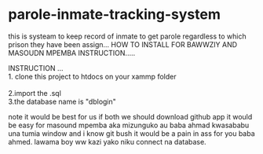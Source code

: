 # parole-inmate-tracking-system
this is systeam to keep record of inmate to get parole regardless to which prison they have been assign...
HOW TO INSTALL FOR BAWWZIY AND MASOUDN MPEMBA INSTRUCTION.....


INSTRUCTION ...
<br> 1. clone this project to htdocs on your xammp folder </br>
<br> 2.import the .sql </br>
3.the database name is "dblogin"


note 
it would be best for us if both we should download github app it would be easy for masound mpemba aka  mizunguko au baba ahmad 
kwasababu una tumia window and i know git bush it would be a pain in ass for you baba ahmed. lawama boy ww kazi yako niku connect
na database.


